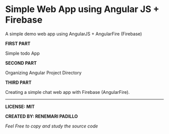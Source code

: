 # Simple Web App using Angular JS + Firebase
A simple demo web app using AngularJS + AngularFire (Firebase)

**FIRST PART**

Simple todo App

**SECOND PART**

Organizing Angular Project Directory

**THIRD PART**

Creating a simple chat web app with Firebase (AngularFire).

--------------------------

**LICENSE: MIT**

**CREATED BY: RENEMARI PADILLO**

*Feel Free to copy and study the source code*
